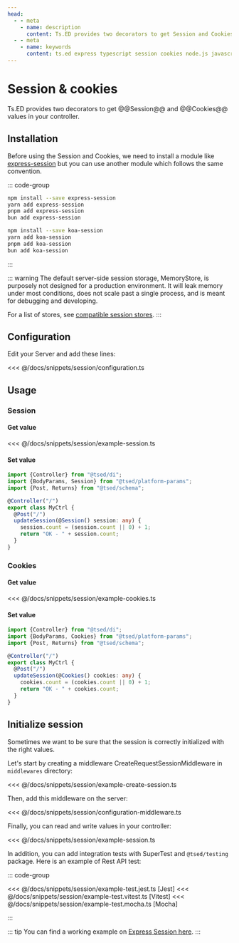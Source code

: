 ```yaml
---
head:
  - - meta
    - name: description
      content: Ts.ED provides two decorators to get Session and Cookies values in your controller. Learn how to use them in your Ts.ED application.
  - - meta
    - name: keywords
      content: ts.ed express typescript session cookies node.js javascript decorators
---
```


# Session & cookies

Ts.ED provides two decorators to get @@Session@@ and @@Cookies@@ values in your controller.

## Installation

Before using the Session and Cookies, we need to install a module like [express-session](https://www.npmjs.com/package/express-session) but
you can use another module which follows the same convention.

::: code-group

```bash [Express.js]
npm install --save express-session
yarn add express-session
pnpm add express-session
bun add express-session
```

```bash [Koa.js]
npm install --save koa-session
yarn add koa-session
pnpm add koa-session
bun add koa-session
```

:::

::: warning
The default server-side session storage, MemoryStore, is purposely not designed for a production environment. It will leak memory under most conditions, does not scale past a single process, and is meant for debugging and developing.

For a list of stores, see [compatible session stores](https://www.npmjs.com/package/express-session#compatible-session-stores).
:::

## Configuration

Edit your Server and add these lines:

<<< @/docs/snippets/session/configuration.ts

## Usage

### Session

#### Get value

<<< @/docs/snippets/session/example-session.ts

#### Set value

```typescript
import {Controller} from "@tsed/di";
import {BodyParams, Session} from "@tsed/platform-params";
import {Post, Returns} from "@tsed/schema";

@Controller("/")
export class MyCtrl {
  @Post("/")
  updateSession(@Session() session: any) {
    session.count = (session.count || 0) + 1;
    return "OK - " + session.count;
  }
}
```

### Cookies

#### Get value

<<< @/docs/snippets/session/example-cookies.ts

#### Set value

```typescript
import {Controller} from "@tsed/di";
import {BodyParams, Cookies} from "@tsed/platform-params";
import {Post, Returns} from "@tsed/schema";

@Controller("/")
export class MyCtrl {
  @Post("/")
  updateSession(@Cookies() cookies: any) {
    cookies.count = (cookies.count || 0) + 1;
    return "OK - " + cookies.count;
  }
}
```

## Initialize session

Sometimes we want to be sure that the session is correctly initialized with the right values.

Let's start by creating a middleware CreateRequestSessionMiddleware in `middlewares` directory:

<<< @/docs/snippets/session/example-create-session.ts

Then, add this middleware on the server:

<<< @/docs/snippets/session/configuration-middleware.ts

Finally, you can read and write values in your controller:

<<< @/docs/snippets/session/example-session.ts

In addition, you can add integration tests with SuperTest and `@tsed/testing` package.
Here is an example of Rest API test:

::: code-group

<<< @/docs/snippets/session/example-test.jest.ts [Jest]
<<< @/docs/snippets/session/example-test.vitest.ts [Vitest]
<<< @/docs/snippets/session/example-test.mocha.ts [Mocha]

:::

::: tip
You can find a working example on [Express Session here](https://github.com/tsedio/tsed-example-session).
:::
